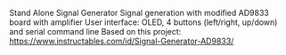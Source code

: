 Stand Alone Signal Generator
Signal generation with modified AD9833 board with amplifier
User interface: OLED, 4 buttons (left/right, up/down) and serial command line
Based on this project: https://www.instructables.com/id/Signal-Generator-AD9833/
